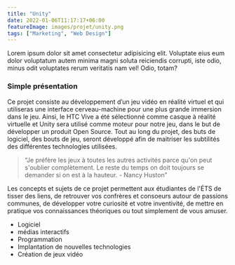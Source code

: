 ```yaml
---
title: "Unity"
date: 2022-01-06T11:17:17+06:00
featureImage: images/projet/unity.png
tags: ["Marketing", "Web Design"]
---
```


Lorem ipsum dolor sit amet consectetur adipisicing elit. Voluptate eius eum dolor voluptatum autem minima magni soluta reiciendis corrupti, iste odio, minus odit voluptates rerum veritatis nam vel! Odio, totam?

### Simple présentation
  
Ce projet consiste au développement d’un jeu vidéo en réalité virtuel et qui utiliseras une interface cerveau-machine pour une plus grande immersion dans le jeu. Ainsi, le HTC Vive a été sélectionné comme casque à réalité virtuelle et Unity sera utilisé comme moteur pour notre jeu, dans le but de développer un produit Open Source. Tout au long du projet, des buts de logiciel, des bouts de jeu, seront développé afin de maitriser les subtilités des différentes technologies utilisées.
  
> “Je préfère les jeux à toutes les autres activités parce qu'on peut s'oublier complètement. Le reste du temps on doit toujours se demander si on est à la hauteur.  - Nancy Huston”

Les concepts et sujets de ce projet permettent aux étudiantes de l'ÉTS de tisser des liens, de retrouver vos confrères et consoeurs autour de passions communes, de développer votre curiosité et votre inventivité, de mettre en pratique vos connaissances théoriques ou tout simplement de vous amuser.
  
- Logiciel
- médias interactifs
- Programmation
- Implantation de nouvelles technologies
- Création de jeux vidéo
